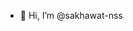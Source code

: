 - 👋 Hi, I’m @sakhawat-nss

<!---
sakhawat-nss/sakhawat-nss is a ✨ special ✨ repository because its `README.md` (this file) appears on your GitHub profile.
You can click the Preview link to take a look at your changes.
--->
